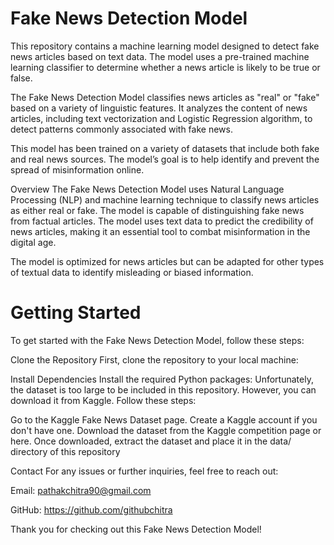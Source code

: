 # Fake News Detection Model

This repository contains a machine learning model designed to detect fake news articles based on text data. The model uses a pre-trained machine learning classifier to determine whether a news article is likely to be true or false.

The Fake News Detection Model classifies news articles as "real" or "fake" based on a variety of linguistic features. It analyzes the content of news articles, including text vectorization and Logistic Regression algorithm, to detect patterns commonly associated with fake news.

This model has been trained on a variety of datasets that include both fake and real news sources. The model’s goal is to help identify and prevent the spread of misinformation online.

Overview
The Fake News Detection Model uses Natural Language Processing (NLP) and machine learning technique to classify news articles as either real or fake. The model is capable of distinguishing fake news from factual articles. The model uses text data to predict the credibility of news articles, making it an essential tool to combat misinformation in the digital age.

The model is optimized for news articles but can be adapted for other types of textual data to identify misleading or biased information.

# Getting Started
To get started with the Fake News Detection Model, follow these steps:

Clone the Repository
First, clone the repository to your local machine:

Install Dependencies
Install the required Python packages:
Unfortunately, the dataset is too large to be included in this repository. However, you can download it from Kaggle. Follow these steps:

Go to the Kaggle Fake News Dataset page.
Create a Kaggle account if you don't have one.
Download the dataset from the Kaggle competition page or here.
Once downloaded, extract the dataset and place it in the data/ directory of this repository

Contact
For any issues or further inquiries, feel free to reach out:

Email: pathakchitra90@gmail.com

GitHub: https://github.com/githubchitra

Thank you for checking out this Fake News Detection Model!
